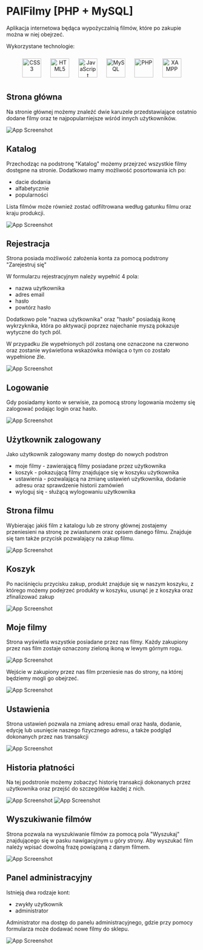 # PAIFilmy [PHP + MySQL]

Aplikacja internetowa będąca wypożyczalnią filmów, które po zakupie można w niej obejrzeć.

Wykorzystane technologie:
<div align="center">  
<a href="https://www.w3schools.com/css/" target="_blank"><img style="margin: 10px" src="https://profilinator.rishav.dev/skills-assets/css3-original-wordmark.svg" alt="CSS3" height="50" /></a>  
<a href="https://en.wikipedia.org/wiki/HTML5" target="_blank"><img style="margin: 10px" src="https://profilinator.rishav.dev/skills-assets/html5-original-wordmark.svg" alt="HTML5" height="50" /></a>  
<a href="https://www.javascript.com/" target="_blank"><img style="margin: 10px" src="https://profilinator.rishav.dev/skills-assets/javascript-original.svg" alt="JavaScript" height="50" /></a>  
<a href="https://www.mysql.com/" target="_blank"><img style="margin: 10px" src="https://profilinator.rishav.dev/skills-assets/mysql-original-wordmark.svg" alt="MySQL" height="50" /></a>  
<a href="https://www.php.net/" target="_blank"><img style="margin: 10px" src="https://profilinator.rishav.dev/skills-assets/php-original.svg" alt="PHP" height="50" /></a>  
<a href="https://www.apachefriends.org/" target="_blank"><img style="margin: 10px" src="https://profilinator.rishav.dev/skills-assets/xampp.png" alt="XAMPP" height="50" /></a>  
</div>

## Strona główna

Na stronie głównej możemy znaleźć dwie karuzele przedstawiające ostatnio dodane filmy oraz te najpopularniejsze wśród innych użytkowników.

![App Screenshot](screenshots/screen1.png)

## Katalog

Przechodząc na podstronę "Katalog" możemy przejrzeć wszystkie filmy dostępne na stronie. Dodatkowo mamy możliwość posortowania ich po:

- dacie dodania
- alfabetycznie
- popularności

Lista filmów może również zostać odfiltrowana według gatunku filmu oraz kraju produkcji.

![App Screenshot](screenshots/screen2.png)

## Rejestracja

Strona posiada możliwość założenia konta za pomocą podstrony "Zarejestruj się"

W formularzu rejestracyjnym należy wypełnić 4 pola:

- nazwa użytkownika
- adres email
- hasło
- powtórz hasło

Dodatkowo pole "nazwa użytkownika" oraz "hasło" posiadają ikonę wykrzyknika, która po aktywacji poprzez najechanie myszą pokazuje wytyczne do tych pól.

W przypadku źle wypełnionych pól zostaną one oznaczone na czerwono oraz zostanie wyświetlona wskazówka mówiąca o tym co zostało wypełnione źle.

![App Screenshot](screenshots/screen3.png)

## Logowanie

Gdy posiadamy konto w serwisie, za pomocą strony logowania możemy się zalogować podając login oraz hasło.

![App Screenshot](screenshots/screen4.png)

## Użytkownik zalogowany

Jako użytkownik zalogowany mamy dostęp do nowych podstron

- moje filmy - zawierającą filmy posiadane przez użytkownika
- koszyk - pokazującą filmy znajdujące się w koszyku użytkownika
- ustawienia - pozwalającą na zmianę ustawień użytkownika, dodanie adresu oraz sprawdzenie historii zamówień
- wyloguj się - służącą wylogowaniu użytkownika

## Strona filmu

Wybierając jakiś film z katalogu lub ze strony głównej zostajemy przeniesieni na stronę ze zwiastunem oraz opisem danego filmu. Znajduje się tam także przycisk pozwalający na zakup filmu.

![App Screenshot](screenshots/screen5.png)

## Koszyk

Po naciśnięciu przycisku zakup, produkt znajduje się w naszym koszyku, z którego możemy podejrzeć produkty w koszyku, usunąć je z koszyka oraz zfinalizować zakup

![App Screenshot](screenshots/screen6.png)

## Moje filmy

Strona wyświetla wszystkie posiadane przez nas filmy. Każdy zakupiony przez nas film zostaje oznaczony zieloną ikoną w lewym górnym rogu.

![App Screenshot](screenshots/screen7.png)

Wejście w zakupiony przez nas film przeniesie nas do strony, na której będziemy mogli go obejrzeć.

![App Screenshot](screenshots/screen8.png)

## Ustawienia

Strona ustawień pozwala na zmianę adresu email oraz hasła, dodanie, edycję lub usunięcie naszego fizycznego adresu, a także podgląd dokonanych przez nas transakcji

![App Screenshot](screenshots/screen9.png)

## Historia płatności

Na tej podstronie możemy zobaczyć historię transakcji dokonanych przez użytkownika oraz przejść do szczegółów każdej z nich.

![App Screenshot](screenshots/screen10.png)
![App Screenshot](screenshots/screen11.png)

## Wyszukiwanie filmów

Strona pozwala na wyszukiwanie filmów za pomocą pola "Wyszukaj" znajdującego się w pasku nawigacyjnym u góry strony. Aby wyszukać film należy wpisać dowolną frazę powiązaną z danym filmem.

![App Screenshot](screenshots/screen12.png)

## Panel administracyjny

Istnieją dwa rodzaje kont:
- zwykły użytkownik
- administrator

Administrator ma dostęp do panelu administracyjnego, gdzie przy pomocy formularza może dodawać nowe filmy do sklepu.

![App Screenshot](screenshots/screen14.png)
